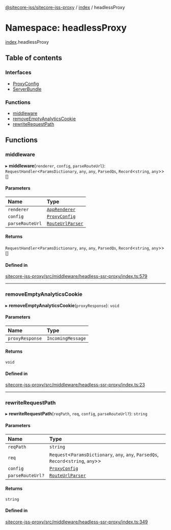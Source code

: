 [@sitecore-jss/sitecore-jss-proxy](../README.md) / [index](index.md) / headlessProxy

# Namespace: headlessProxy

[index](index.md).headlessProxy

## Table of contents

### Interfaces

- [ProxyConfig](../interfaces/index.headlessProxy.ProxyConfig.md)
- [ServerBundle](../interfaces/index.headlessProxy.ServerBundle.md)

### Functions

- [middleware](index.headlessProxy.md#middleware)
- [removeEmptyAnalyticsCookie](index.headlessProxy.md#removeemptyanalyticscookie)
- [rewriteRequestPath](index.headlessProxy.md#rewriterequestpath)

## Functions

### middleware

▸ **middleware**(`renderer`, `config`, `parseRouteUrl`): `RequestHandler`\<`ParamsDictionary`, `any`, `any`, `ParsedQs`, `Record`\<`string`, `any`\>\>[]

#### Parameters

| Name | Type |
| :------ | :------ |
| `renderer` | [`AppRenderer`](index.md#apprenderer) |
| `config` | [`ProxyConfig`](../interfaces/index.headlessProxy.ProxyConfig.md) |
| `parseRouteUrl` | [`RouteUrlParser`](index.md#routeurlparser) |

#### Returns

`RequestHandler`\<`ParamsDictionary`, `any`, `any`, `ParsedQs`, `Record`\<`string`, `any`\>\>[]

#### Defined in

[sitecore-jss-proxy/src/middleware/headless-ssr-proxy/index.ts:579](https://github.com/Sitecore/jss/blob/dc1481418/packages/sitecore-jss-proxy/src/middleware/headless-ssr-proxy/index.ts#L579)

___

### removeEmptyAnalyticsCookie

▸ **removeEmptyAnalyticsCookie**(`proxyResponse`): `void`

#### Parameters

| Name | Type |
| :------ | :------ |
| `proxyResponse` | `IncomingMessage` |

#### Returns

`void`

#### Defined in

[sitecore-jss-proxy/src/middleware/headless-ssr-proxy/index.ts:23](https://github.com/Sitecore/jss/blob/dc1481418/packages/sitecore-jss-proxy/src/middleware/headless-ssr-proxy/index.ts#L23)

___

### rewriteRequestPath

▸ **rewriteRequestPath**(`reqPath`, `req`, `config`, `parseRouteUrl?`): `string`

#### Parameters

| Name | Type |
| :------ | :------ |
| `reqPath` | `string` |
| `req` | `Request`\<`ParamsDictionary`, `any`, `any`, `ParsedQs`, `Record`\<`string`, `any`\>\> |
| `config` | [`ProxyConfig`](../interfaces/index.headlessProxy.ProxyConfig.md) |
| `parseRouteUrl?` | [`RouteUrlParser`](index.md#routeurlparser) |

#### Returns

`string`

#### Defined in

[sitecore-jss-proxy/src/middleware/headless-ssr-proxy/index.ts:349](https://github.com/Sitecore/jss/blob/dc1481418/packages/sitecore-jss-proxy/src/middleware/headless-ssr-proxy/index.ts#L349)
